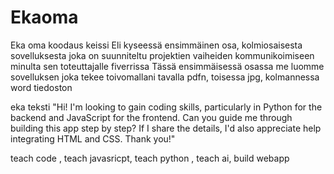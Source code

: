 # Ekaoma
Eka oma koodaus keissi
Eli kyseessä ensimmäinen osa, kolmiosaisesta sovelluksesta joka on suunniteltu projektien vaiheiden kommunikoimiseen minulta sen toteuttajalle fiverrissa
Tässä ensimmäisessä osassa me luomme sovelluksen joka tekee toivomallani tavalla pdfn, toisessa jpg, kolmannessa word tiedoston

eka teksti "Hi! I'm looking to gain coding skills, particularly in Python for the backend and JavaScript for the frontend. Can you guide me through building this app step by step? If I share the details, I'd also appreciate help integrating HTML and CSS. Thank you!"

teach code , teach javasricpt, teach python , teach ai, build webapp
